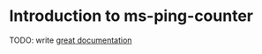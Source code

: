 # Introduction to ms-ping-counter

TODO: write [great documentation](http://jacobian.org/writing/what-to-write/)

